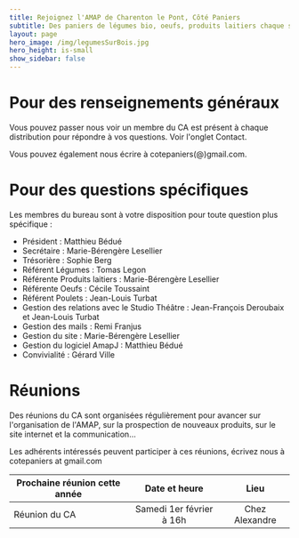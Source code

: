 ```yaml
---
title: Rejoignez l'AMAP de Charenton le Pont, Côté Paniers
subtitle: Des paniers de légumes bio, oeufs, produits laitiers chaque semaine...
layout: page
hero_image: /img/legumesSurBois.jpg
hero_height: is-small
show_sidebar: false
---
```


# Pour des renseignements généraux

Vous pouvez passer nous voir un membre du CA est présent à chaque distribution pour répondre à vos questions. Voir l'onglet Contact.

Vous pouvez également nous écrire à cotepaniers(@)gmail.com.

# Pour des questions spécifiques

Les membres du bureau sont à votre disposition pour toute question plus spécifique : 

- Président : Matthieu Bédué
- Secrétaire : Marie-Bérengère Lesellier
- Trésorière : Sophie Berg
- Référent Légumes : Tomas Legon
- Référente Produits laitiers : Marie-Bérengère Lesellier
- Référente Oeufs : Cécile Toussaint
- Référent Poulets : Jean-Louis Turbat
- Gestion des relations avec le Studio Théâtre : Jean-François Deroubaix et Jean-Louis Turbat
- Gestion des mails : Remi Franjus
- Gestion du site : Marie-Bérengère Lesellier
- Gestion du logiciel AmapJ : Matthieu Bédué
- Convivialité : Gérard Ville

# Réunions

Des réunions du CA sont organisées régulièrement pour avancer sur l'organisation de l'AMAP, sur la prospection de nouveaux produits, sur le site internet et la communication...

Les adhérents intéressés peuvent participer à ces réunions, écrivez nous à cotepaniers at gmail.com

| Prochaine réunion cette année | Date et heure | Lieu |
| --- | :---: | :---: |
| Réunion du CA | Samedi 1er février à 16h | Chez Alexandre |


